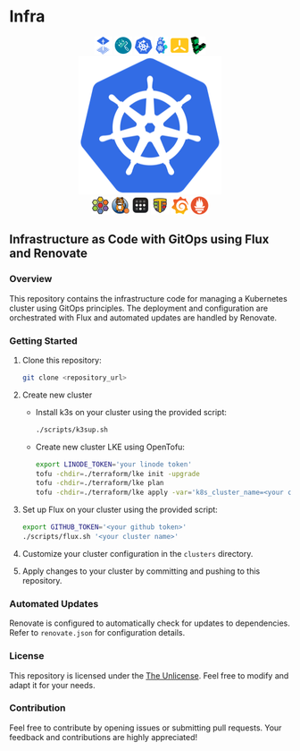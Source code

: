 # Infra

<p align="center">
  <a href="http://fluxcd.io" target="_blank"><img src="./resources/flux.png" height="32px"></a>
  <a href="https://www.mend.io/renovate/" target="_blank"><img src="./resources/renovate.png" height="32px"></a>
  <a href="http://kured.dev" target="_blank"><img src="./resources/kured.png" height="32px"></a>
  <a href="https://cluster-api.sigs.k8s.io" target="_blank"><img src="./resources/capi.svg" height="32px"></a>
  <a href="http://k3s.io" target="_blank"><img src="./resources/k3s.png" height="32px"></a>
  <a href="https://linode.com" target="_blank"><img src="./resources/linode.png" height="32px"></a>
  </br><img src="./resources/kubernetes.png" alt="Kubernetes" width="256px"/></br>
  <a href="http://cilium.io" target="_blank"><img src="./resources/cilium.png" height="32px"></a>
  <a href="https://www.tigera.io/project-calico/" target="_blank"><img src="./resources/calico.png" height="32px"></a>
  <a href="https://tailscale.com" target="_blank"><img src="./resources/tailscale.png" height="32px"></a>
  <a href="http://tetragon.io" target="_blank"><img src="./resources/tetragon.png" height="32px"></a>
  <a href="https://grafana.com/oss/grafana/" target="_blank"><img src="./resources/grafana.png" height="32px"></a>
  <a href="https://prometheus.io" target="_blank"><img src="./resources/prometheus.png" height="32px"></a>
</p>

## Infrastructure as Code with GitOps using Flux and Renovate

### Overview

This repository contains the infrastructure code for managing a Kubernetes cluster using GitOps principles. The deployment and configuration are orchestrated with Flux and automated updates are handled by Renovate.

### Getting Started

1. Clone this repository:

    ```bash
    git clone <repository_url>
    ```

3. Create new cluster
   * Install k3s on your cluster using the provided script:

        ```bash
        ./scripts/k3sup.sh
        ```

    * Create new cluster LKE using OpenTofu:

        ```bash
        export LINODE_TOKEN='your linode token'
        tofu -chdir=./terraform/lke init -upgrade
        tofu -chdir=./terraform/lke plan
        tofu -chdir=./terraform/lke apply -var='k8s_cluster_name=<your cluster name>'
        ```

4. Set up Flux on your cluster using the provided script:

    ```bash
    export GITHUB_TOKEN='<your github token>'
    ./scripts/flux.sh '<your cluster name>'
    ```

5. Customize your cluster configuration in the `clusters` directory.

6. Apply changes to your cluster by committing and pushing to this repository.

### Automated Updates

Renovate is configured to automatically check for updates to dependencies. Refer to `renovate.json` for configuration details.

### License

This repository is licensed under the [The Unlicense](LICENSE). Feel free to modify and adapt it for your needs.

### Contribution

Feel free to contribute by opening issues or submitting pull requests. Your feedback and contributions are highly appreciated!
